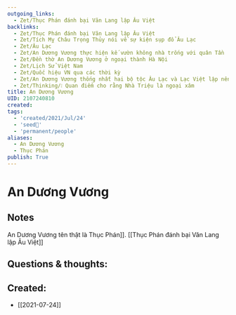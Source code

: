 ```yaml
---
outgoing_links:
  - Zet/Thục Phán đánh bại Văn Lang lập Âu Việt
backlinks:
  - Zet/Thục Phán đánh bại Văn Lang lập Âu Việt
  - Zet/Tích Mỵ Châu Trọng Thủy nói về sự kiện sụp đổ Âu Lạc
  - Zet/Âu Lạc
  - Zet/An Dương Vương thực hiện kế vườn không nhà trống với quân Tần
  - Zet/Đền thờ An Dương Vương ở ngoại thành Hà Nội
  - Zet/Lịch Sử Việt Nam
  - Zet/Quốc hiệu VN qua các thời kỳ
  - Zet/An Dương Vương thống nhất hai bộ tộc Âu Lạc và Lạc Việt lập nên Âu Lạc
  - Zet/Thinking/❕ Quan điểm cho rằng Nhà Triệu là ngoại xâm
title: An Dương Vương
UID: 2107240810
created: 
tags:
  - 'created/2021/Jul/24'
  - 'seed🥜'
  - 'permanent/people'
aliases:
  - An Dương Vương
  - Thục Phán
publish: True
---
```

# An Dương Vương

## Notes
An Dương Vương tên thật là Thục Phán]]. [[Thục Phán đánh bại Văn Lang lập Âu Việt]]

## Questions & thoughts:
## Created:
- [[2021-07-24]]
